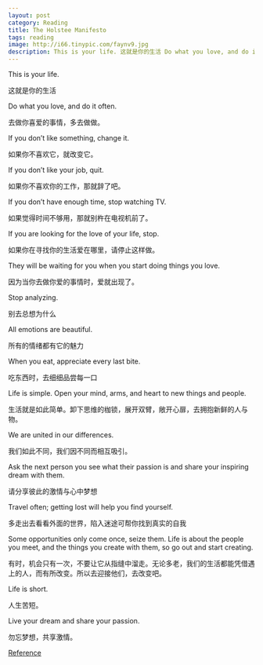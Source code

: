 ```yaml
---
layout: post
category: Reading
title: The Holstee Manifesto
tags: reading
image: http://i66.tinypic.com/faynv9.jpg
description: This is your life. 这就是你的生活 Do what you love, and do it often. 去做你喜爱的事情，多去做做。 If you don’t like something, change it. 如果你不喜欢它，就改变它。 If you don’t like your job, quit. 如果你不喜欢你的工作，那就辞了吧。
---
```


This is your life.

这就是你的生活

Do what you love, and do it often.

去做你喜爱的事情，多去做做。

If you don’t like something, change it.

如果你不喜欢它，就改变它。

If you don’t like your job, quit.

如果你不喜欢你的工作，那就辞了吧。

If you don’t have enough time, stop watching TV.

如果觉得时间不够用，那就别杵在电视机前了。

If you are looking for the love of your life, stop.

如果你在寻找你的生活爱在哪里，请停止这样做。

They will be waiting for you when you start doing things you love.

因为当你去做你爱的事情时，爱就出现了。

Stop analyzing.

别去总想为什么

All emotions are beautiful.

所有的情绪都有它的魅力

When you eat, appreciate every last bite.

吃东西时，去细细品尝每一口

Life is simple. Open your mind, arms, and heart to new things and people.

生活就是如此简单。卸下思维的枷锁，展开双臂，敞开心扉，去拥抱新鲜的人与物。

We are united in our differences.

我们如此不同，我们因不同而相互吸引。

Ask the next person you see what their passion is and share your inspiring dream with them.

请分享彼此的激情与心中梦想

Travel often; getting lost will help you find yourself.

多走出去看看外面的世界，陷入迷途可帮你找到真实的自我

Some opportunities only come once, seize them. Life is about the people you meet, and the things you create with them, so go out and start creating.

有时，机会只有一次，不要让它从指缝中溜走。无论多老，我们的生活都能凭借遇上的人，而有所改变。所以去迎接他们，去改变吧。

Life is short.

人生苦短。

Live your dream and share your passion.

勿忘梦想，共享激情。

[Reference](https://www.goodreads.com/author/show/5777593.Holstee_Manifesto)
